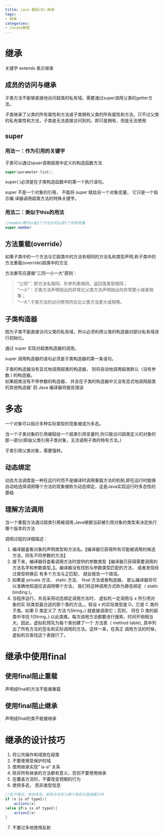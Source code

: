 ```yaml
---
title: java 基础(8):继承
tags: 
- 继承
categories:
- JavaSe教程
---
```



# 继承
关键字 extends 表示继承

## 成员的访问与继承
子类方法不能够直接地访问超类的私有域。需要通过super调用父类的getter方法。

子类继承了父类的所有属性和方法或子类拥有父类的所有属性和方法，只不过父类的私有属性和方法，子类是无法直接访问到的。即只是拥有，但是无法使用

## super

### 用法一：作为引用的关键字
子类可以通过spuer调用超类中定义的构造函数方法
```java
super(parameter-list);
```

super( )必须是在子类构造函数中的第一个执行语句。

super 不是一个对象的引用， 不能将 super 赋给另一个对象变量， 它只是一个指示编 译器调用超类方法的特殊关键字。  

### 用法二：类似于this的用法

```java
//member既可以是1个方法也可以是1个实例变量
super.member
```
## 方法重载(override）

如果子类中的一个方法与它超类中的方法有相同的方法名和类型声明,称子类中的方法重载(override)超类中的方法

方法重写应遵循“三同一小一大”原则：  
>“三同”：即方法名相同，形参列表相同，返回值类型相同；  
>“一小”：子类方法声明抛出的异常比父类方法声明抛出的异常更小或者相等；  
>“一大”:子类方法的访问修饰符应比父类方法更大或相等。  

## 子类构造器
因为子类不能直接访问父类的私有域，所以必须利用父类的构造器对部分私有域进行初始化。  

通过 super 实现对超类构造器的调用。  

super 调用构造器的语句必须是子类构造器的第一条语句。  

子类的构造器没有显式地调用超类的构造器， 则将自动地调用超类默认（没有参数 ) 的构造器。  
如果超类没有不带参数的构造器， 并且在子类的构造器中又没有显式地调用超类 的其他构造器’ 则 Java 编译器将报告错误  

# 多态

一个对象可以指示多种实际类型的现象被成为多态。

当一个子类对象的引用被赋给一个超类引用变量时,你只能访问超类定义的对象的那一部分(即由父类引用子类对象，无法调用子类的特有方法。)

子类引用父类对象，需要强转。  

## 动态绑定
动态方法调度是一种在运行时而不是编译时调用重载方法的机制,即在运行时能够自动地选择调用哪个方法的现象被称为动态绑定，这是Java实现运行时多态性的基础



## 理解方法调用
当一个重载方法通过超类引用被调用,Java根据当前被引用对象的类型来决定执行哪个版本的方法

调用过程的详细描述：

1. 编译器査看对象的声明类型和方法名。【编译器已获得所有可能被调用的候选方法，同名不同参数的方法】  
2. 接下来，编译器将査看调用方法时提供的参数类型【编译器已获得需要调用的方法名字和参数类型。】。编译器没有找到与参数类型匹配的方法， 或者发现经过类型转换后 有多个方法与之匹配， 就会报告一个错误。
3. 如果是 private 方法、 static 方法、 final 方法或者构造器， 那么编译器将可以准确地知道应该调用哪个方法， 我们将这种调用方式称为静态绑定（ static binding )。
4. 当程序运行，并且采用动态绑定调用方法时， 虚拟机一定调用与 x 所引用对象的实 际类型最合适的那个类的方法。。假设 x 的实际类型是 D，它是 C 类的子类。如果 D 类定义了 方法 f(String，) 就直接调用它；否则， 将在 D 类的超类中寻找 f(String，) 以此类推。每次调用方法都要进行搜索，时间开销相当大。因此，虚拟机预先为每个类创建了一个 方法表（ method table), 其中列出了所有方法的签名和实际调用的方法。这样一来，在真正 调用方法的时候， 虚拟机仅查找这个表就行了。

# 继承中使用final

## 使用final阻止重载
声明成final的方法不能被重载

## 使用final阻止继承
声明成final的类不能被继承


# 继承的设计技巧

1. 将公共操作和域放在超类
2. 不要使用受保护的域
3. 使用继承实现“ is-a” 关系
4. 除非所有继承的方法都有意义，否则不要使用继承
5. 在覆盖方法时，不要改变预期的行为
6. 使用多态， 而非类型信息
```java
//如下情况，考虑多态，即将方法写入两个类的父类或接口中
if (x is of type1){
    action1(x)
}else if(x is of type2){
    action2(x)
}
```

7. 不要过多地使用反射
